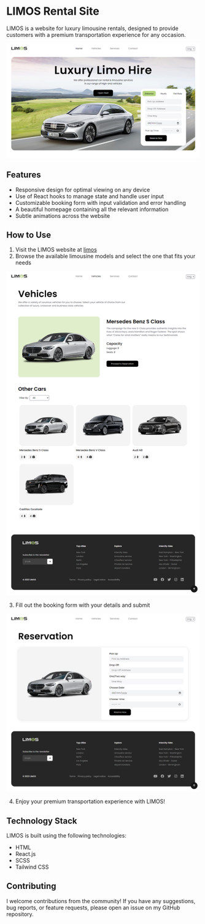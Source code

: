 # LIMOS Rental Site

LIMOS is a website for luxury limousine rentals, designed to provide customers with a premium transportation experience for any occasion.

![home-page](screenshots/home-page.png)

## Features

- Responsive design for optimal viewing on any device
- Use of React hooks to manage state and handle user input
- Customizable booking form with input validation and error handling
- A beautiful homepage containing all the relevant information
- Subtle animations across the website

## How to Use

1. Visit the LIMOS website at [limos](https://limos-rental-site.vercel.app/)
2. Browse the available limousine models and select the one that fits your needs

![vehicles-page](screenshots/vehicles-page.png)

3. Fill out the booking form with your details and submit

![reservation-page](screenshots/reservation-page.png)

4. Enjoy your premium transportation experience with LIMOS!

## Technology Stack

LIMOS is built using the following technologies:

- HTML
- React.js
- SCSS
- Tailwind CSS

## Contributing

I welcome contributions from the community! If you have any suggestions, bug reports, or feature requests, please open an issue on my GitHub repository.
